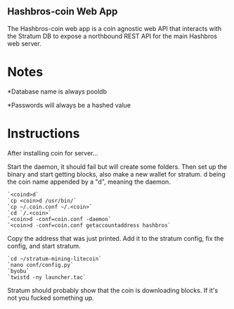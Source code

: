 ## Hashbros-coin Web App
The Hashbros-coin web app is a coin agnostic web API that interacts with the Stratum DB to expose a northbound REST API for the main Hashbros web server.
# Notes
*Database name is always pooldb

*Passwords will always be a hashed value

# Instructions

After installing coin for server...

Start the daemon, it should fail but will create some folders. Then set up the binary and start getting blocks, also make a new wallet for stratum. <coin>d being the coin name appended by a "d", meaning the daemon.
    
    `<coind>d`
    `cp <coin>d /usr/bin/`
    `cp ~/.coin.conf ~/.<coin>`
    `cd `/.<coin>`
    `<coin>d -conf=coin.conf -daemon`
    `<coin>d -conf=coin.conf getaccountaddress hashbros`

Copy the address that was just printed. Add it to the stratum config, fix the config, and start stratum.

    `cd ~/stratum-mining-litecoin`
    `nano conf/config.py`
    `byobu`
    `twistd -ny launcher.tac`
    
Stratum should probably show that the coin is downloading blocks. If it's not you fucked something up.
